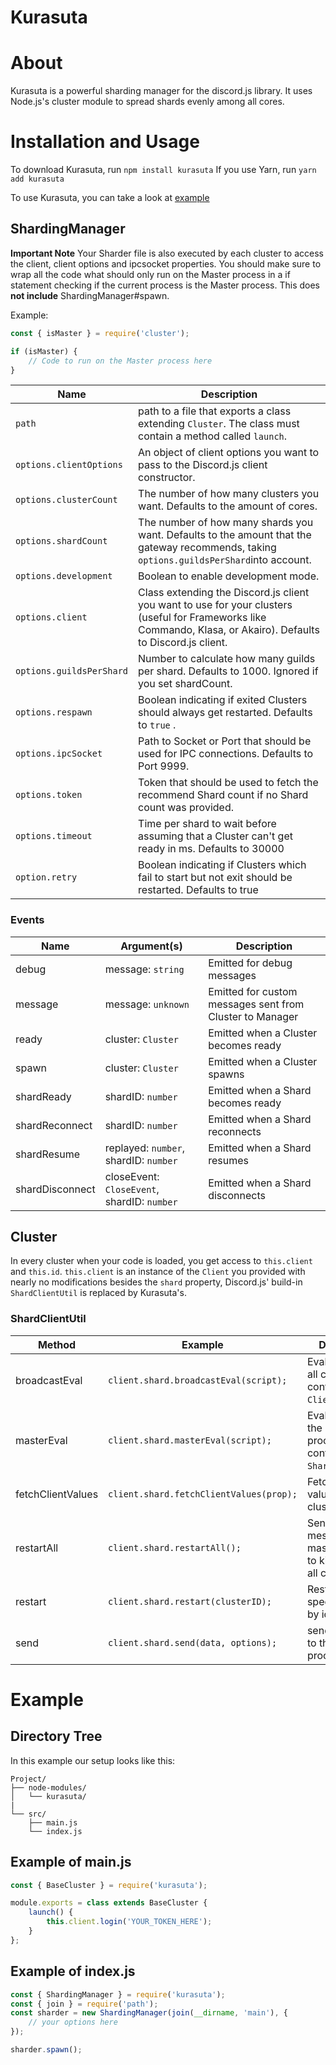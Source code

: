 # Kurasuta

# About

Kurasuta is a powerful sharding manager for the discord.js library. It uses Node.js's cluster module to spread shards evenly among all cores.

# Installation and Usage
To download Kurasuta, run `npm install kurasuta`
If you use Yarn, run `yarn add kurasuta`

To use Kurasuta, you can take a look at [example](#example)

## ShardingManager
**Important Note** Your Sharder file is also executed by each cluster to access the client, client options and ipcsocket properties. You should make sure to wrap all the code what should only run on the Master process in a if statement checking if the current process is the Master process. This does **not include** ShardingManager#spawn.

Example:
```js
const { isMaster } = require('cluster');

if (isMaster) {
	// Code to run on the Master process here
}

```
| Name                     	| Description                                                                                                                                                     	|
|--------------------------	|-----------------------------------------------------------------------------------------------------------------------------------------------------------------	|
| `path`                   	| path to a file that exports a class extending `Cluster`. The class must contain a method called `launch`.                                                       	|
| `options.clientOptions`  	| An object of client options you want to pass to the Discord.js client constructor.                                                                              	|
| `options.clusterCount`   	| The number of how many clusters you want. Defaults to the amount of cores.                                                                                      	|
| `options.shardCount`     	| The number of how many shards you want. Defaults to the amount that the gateway recommends, taking `options.guildsPerShard`into account.                        	|
| `options.development`    	| Boolean to enable development mode.                                                                                                                             	|
| `options.client`         	| Class extending the Discord.js client you want to use for your clusters (useful for Frameworks like Commando, Klasa, or Akairo). Defaults to Discord.js client. 	|
| `options.guildsPerShard` 	| Number to calculate how many guilds per shard. Defaults to 1000. Ignored if you set shardCount.                                                                 	|
| `options.respawn`        	| Boolean indicating if exited Clusters should always get restarted. Defaults to `true` .                                                                         	|
| `options.ipcSocket`      	| Path to Socket or Port that should be used for IPC connections. Defaults to Port 9999.                                                                          	|
| `options.token`          	| Token that should be used to fetch the recommend Shard count if no Shard count was provided.                                                                    	|
| `options.timeout`        	| Time per shard to wait before assuming that a Cluster can't get ready in ms. Defaults to 30000                                                                  	|
| `option.retry`           	| Boolean indicating if Clusters which fail to start but not exit should be restarted. Defaults to true                                                         	|

### Events

| Name            	| Argument(s)                                 	| Description                                              	|
|-----------------	|---------------------------------------------	|----------------------------------------------------------	|
| debug           	| message: `string`                           	| Emitted for debug messages                               	|
| message         	| message: `unknown`                          	| Emitted for custom messages sent from Cluster to Manager 	|
| ready           	| cluster: `Cluster`                          	| Emitted when a Cluster becomes ready                     	|
| spawn           	| cluster: `Cluster`                          	| Emitted when a Cluster spawns                            	|
| shardReady      	| shardID: `number`                           	| Emitted when a Shard becomes ready                       	|
| shardReconnect  	| shardID: `number`                           	| Emitted when a Shard reconnects                          	|
| shardResume     	| replayed: `number`, shardID: `number`       	| Emitted when a Shard resumes                             	|
| shardDisconnect 	| closeEvent: `CloseEvent`, shardID: `number` 	| Emitted when a Shard disconnects                         	|


## Cluster

In every cluster when your code is loaded, you get access to `this.client` and `this.id`. `this.client` is an instance of the `Client` you provided with nearly no modifications besides the `shard` property, Discord.js' build-in `ShardClientUtil` is replaced by Kurasuta's.

### ShardClientUtil

| Method            	| Example                                 	| Description                                                               	| Returns             	|
|-------------------	|-----------------------------------------	|---------------------------------------------------------------------------	|---------------------	|
| broadcastEval     	| `client.shard.broadcastEval(script);`   	| Evals a script on all clusters in context of the `Client`.                	| `Promise<unkown[]>` 	|
| masterEval        	| `client.shard.masterEval(script);`      	| Evals a script on the master process in context of the `ShardingManager`. 	| `Promise<unkown>`   	|
| fetchClientValues 	| `client.shard.fetchClientValues(prop);` 	| Fetch a `Client` value on all clusters.                                   	| `Promise<unkown[]>` 	|
| restartAll        	| `client.shard.restartAll();`            	| Sends a message to the master process to kill & restart all clusters.     	| `Promise<void>`     	|
| restart           	| `client.shard.restart(clusterID);`      	| Restart a specific cluster by id.                                         	| `Promise<void>`     	|
| send              	| `client.shard.send(data, options);`     	| send a message to the master process.                                     	| `Promise<void>`     	|

# Example

## Directory Tree

In this example our setup looks like this:

```
Project/
├── node-modules/
│   └── kurasuta/
|
└── src/
    ├── main.js
    └── index.js
```

## Example of main.js
```javascript
const { BaseCluster } = require('kurasuta');

module.exports = class extends BaseCluster {
	launch() {
		this.client.login('YOUR_TOKEN_HERE');
	}
};
```

## Example of index.js
```javascript
const { ShardingManager } = require('kurasuta');
const { join } = require('path');
const sharder = new ShardingManager(join(__dirname, 'main'), {
	// your options here
});

sharder.spawn();
```
